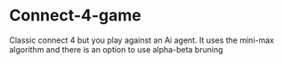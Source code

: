 # Connect-4-game
Classic connect 4 but you play against an Ai agent. It uses the mini-max algorithm and there is an option to use alpha-beta bruning  
